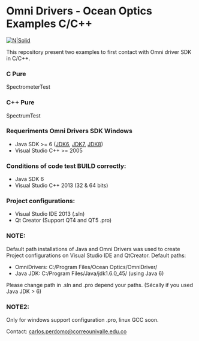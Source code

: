 # Omni Drivers - Ocean Optics Examples C/C++

[![N|Solid](https://gonewsoft.com/wp-content/uploads/Microsoft_Visual_C_Plus_Plus_Redistributable_Package_Logo.png)](https://www.visualstudio.com/es/vs/cplusplus/)

This repository present two examples to first contact with Omni driver SDK in C/C++.
### C Pure
SpectrometerTest
### C++ Pure
SpectrumTest
### Requeriments Omni Drivers SDK Windows
* Java SDK >= 6 ([JDK6], [JDK7], [JDK8])
* Visual Studio C++ >= 2005
### Conditions of code test BUILD correctly:
* Java SDK 6
* Visual Studio C++ 2013 (32 & 64 bits)
### Project configurations:
* Visual Studio IDE 2013 (.sln)
* Qt Creator (Support QT4 and QT5 .pro)
### NOTE:
Default path installations of Java and Omni Drivers was used to create Project configurations on Visual Studio IDE and QtCreator.
Default paths: 
* OmniDrivers: C:/Program Files/Ocean Optics/OmniDriver/
* Java JDK:  C:/Program Files/Java/jdk1.6.0_45/  (using Java 6)

Please change path in .sln and .pro depend your paths. (Sécally if you used Java JDK > 6)

### NOTE2:
Only for windows support configuration .pro, linux  GCC soon.

   [JDK6]: <http://www.oracle.com/technetwork/java/javase/downloads/java-archive-downloads-javase6-419409.html>
   [JDK7]: <http://www.oracle.com/technetwork/java/javaee/downloads/java-ee-sdk-6u3-jdk-7u1-downloads-523391.html>
   [JDK8]: <http://www.oracle.com/technetwork/java/javase/downloads/jdk8-downloads-2133151.html>

Contact: carlos.perdomo@correounivalle.edu.co